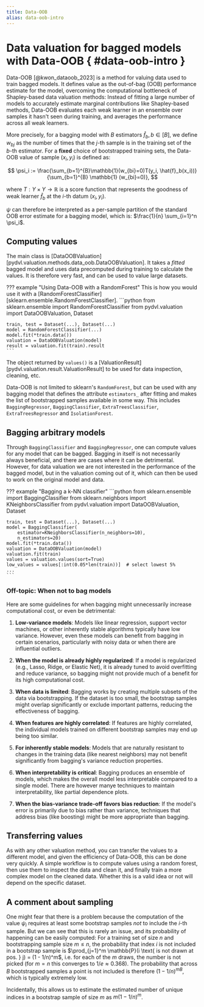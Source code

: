 ```yaml
---
title: Data-OOB
alias: data-oob-intro
---
```


# Data valuation for bagged models with Data-OOB  { #data-oob-intro }

Data-OOB [@kwon_dataoob_2023] is a method for valuing data used to train bagged
models. It defines value as the out-of-bag (OOB) performance estimate for the
model, overcoming the computational bottleneck of Shapley-based data valuation
methods: Instead of fitting a large number of models to accurately estimate
marginal contributions like Shapley-based methods, Data-OOB evaluates each weak
learner in an ensemble over samples it hasn't seen during training, and averages
the performance across all weak learners.

More precisely, for a bagging model with $B$ estimators $\hat{f}_b, b \in [B]$,
we define $w_{bj}$ as the number of times that the $j$-th sample is in the
training set of the $b$-th estimator. For a **fixed** choice of bootstrapped
training sets, the Data-OOB value of sample $(x_i, y_i)$ is defined as:
 
$$ \psi_i := \frac{\sum_{b=1}^{B}\mathbb{1}(w_{bi}=0)T(y_i, 
   \hat{f}_b(x_i))}{\sum_{b=1}^{B} \mathbb{1} (w_{bi}=0)},
$$

where $T: Y \times Y \rightarrow \mathbb{R}$ is a score function that represents
the goodness of weak learner $\hat{f}_b$ at the $i$-th datum $(x_i, y_i)$.

$\psi$ can therefore be interpreted as a per-sample partition of the standard
OOB error estimate for a bagging model, which is: $\frac{1}{n} \sum_{i=1}^n
\psi_i$.

## Computing values

The main class is
[DataOOBValuation][pydvl.valuation.methods.data_oob.DataOOBValuation]. It takes
a *fitted* bagged model and uses data precomputed during training to calculate
the values. It is therefore very fast, and can be used to value large datasets.

??? example "Using Data-OOB with a RandomForest"
    This is how you would use it with a [RandomForestClassifier][sklearn.ensemble.RandomForestClassifier]. 
    ```python
    from sklearn.ensemble import RandomForestClassifier
    from pydvl.valuation import DataOOBValuation, Dataset
    
    train, test = Dataset(...), Dataset(...)
    model = RandomForestClassifier(...)
    model.fit(*train.data())
    valuation = DataOOBValuation(model)
    result = valuation.fit(train).result
    ```

The object returned by `values()` is a
[ValuationResult][pydvl.valuation.result.ValuationResult] to be used for data
inspection, cleaning, etc.

Data-OOB is not limited to sklearn's `RandomForest`, but can be used with
any bagging model that defines the attribute `estimators_`  after fitting and
makes the list of bootstrapped samples available in some way. This includes
`BaggingRegressor`, `BaggingClassifier`, `ExtraTreesClassifier`,
`ExtraTreesRegressor` and `IsolationForest`.

## Bagging arbitrary models

Through `BaggingClassifier` and `BaggingRegressor`, one can compute values
for any model that can be bagged. Bagging in itself is not necessarily always
beneficial, and there are cases where it can be detrimental. However, for data
valuation we are not interested in the performance of the bagged model, but in
the valuation coming out of it, which can then be used to work on the original
model and data.

??? example "Bagging a k-NN classifier"
    ```python
    from sklearn.ensemble import BaggingClassifier
    from sklearn.neighbors import KNeighborsClassifier
    from pydvl.valuation import DataOOBValuation, Dataset
    
    train, test = Dataset(...), Dataset(...)
    model = BaggingClassifier(
        estimator=KNeighborsClassifier(n_neighbors=10),
        n_estimators=20)
    model.fit(*train.data())
    valuation = DataOOBValuation(model)
    valuation.fit(train)
    values = valuation.values(sort=True)
    low_values = values[:int(0.05*len(train))]  # select lowest 5%
    ...
    ```

### Off-topic: When not to bag models

Here are some guidelines for when bagging might unnecessarily increase
computational cost, or even be detrimental:

1. **Low-variance models**: Models like linear regression, support vector
   machines, or other inherently stable algorithms typically have low variance.
   However, even these models can benefit from bagging in certain scenarios,
   particularly with noisy data or when there are influential outliers.

2. **When the model is already highly regularized**: If a model is regularized
   (e.g., Lasso, Ridge, or Elastic Net), it is already tuned to avoid
   overfitting and reduce variance, so bagging might not provide much of a
   benefit for its high computational cost.

3. **When data is limited**: Bagging works by creating multiple subsets of the
   data via bootstrapping. If the dataset is too small, the bootstrap samples
   might overlap significantly or exclude important patterns, reducing the
   effectiveness of bagging.

4. **When features are highly correlated**: If features are highly correlated,
   the individual models trained on different bootstrap samples may end up being
   too similar.
   
5. **For inherently stable models**: Models that are naturally resistant to
   changes in the training data (like nearest neighbors) may not benefit
   significantly from bagging's variance reduction properties.

6. **When interpretability is critical**: Bagging produces an ensemble of
   models, which makes the overall model less interpretable compared to a single
   model. There are however manye techniques to maintain interpretability, like 
   partial dependence plots.

7. **When the bias-variance trade-off favors bias reduction**: If the model's 
   error is primarily due to bias rather than variance, techniques that address
   bias (like boosting) might be more appropriate than bagging.

## Transferring values

As with any other valuation method, you can transfer the values to a different
model, and given the efficiency of Data-OOB, this can be done very quickly. A
simple workflow is to compute values using a random forest, then use them to
inspect the data and clean it, and finally train a more complex model on the
cleaned data. Whether this is a valid idea or not will depend on the specific
dataset.

## A comment about sampling

One might fear that there is a problem because the computation of the value
$\psi_i$ requires at least some bootstrap samples *not* to include the $i$-th
sample. But we can see that this is rarely an issue, and its probability of
happening can be easily computed: For a training set of size $n$ and
bootstrapping sample size $m \le n$, the probability that index $i$ is not
included in a bootstrap sample is $\prod_{j=1}^m \mathbb{P}(i \text{ is not
drawn at pos. } j) = (1 - 1/n)^m$, i.e. for each of the $m$ draws, the number is
not picked (for $m=n$ this converges to $1/e \approx 0.368$). The probability
that across $B$ bootstrapped samples a point is not included is therefore $(1  -
1/n)^{mB}$, which is typically extremely low.

Incidentally, this allows us to estimate the estimated number of unique indices
in a bootstrap sample of size $m$ as $m(1 - 1/n)^m$.

